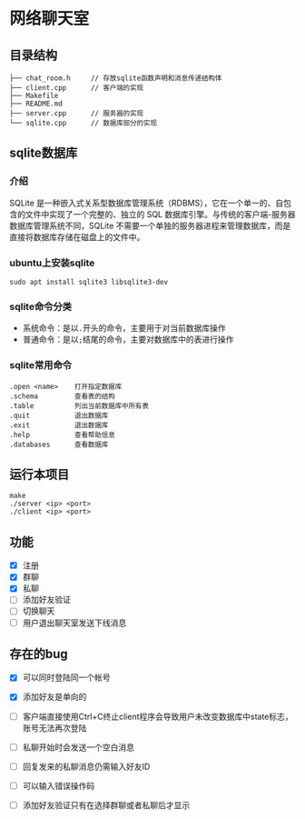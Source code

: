 # 网络聊天室

## 目录结构
```
├── chat_room.h 	// 存放sqlite函数声明和消息传递结构体
├── client.cpp		// 客户端的实现
├── Makefile
├── README.md
├── server.cpp		// 服务器的实现
└── sqlite.cpp		// 数据库部分的实现
```

## sqlite数据库

### 介绍
SQLite 是一种嵌入式关系型数据库管理系统（RDBMS），它在一个单一的、自包含的文件中实现了一个完整的、独立的 SQL 数据库引擎。与传统的客户端-服务器数据库管理系统不同，SQLite 不需要一个单独的服务器进程来管理数据库，而是直接将数据库存储在磁盘上的文件中。

### ubuntu上安装sqlite
```
sudo apt install sqlite3 libsqlite3-dev
```

### sqlite命令分类
- 系统命令：是以`.`开头的命令，主要用于对当前数据库操作
- 普通命令：是以`;`结尾的命令，主要对数据库中的表进行操作

### sqlite常用命令

```sqlite
.open <name>    打开指定数据库
.schema         查看表的结构
.table          列出当前数据库中所有表
.quit           退出数据库
.exit           退出数据库
.help           查看帮助信息
.databases      查看数据库
```

## 运行本项目
```
make
./server <ip> <port>
./client <ip> <port>
```

## 功能
- [x] 注册
- [x] 群聊
- [x] 私聊
- [ ] 添加好友验证
- [ ] 切换聊天
- [ ] 用户退出聊天室发送下线消息

## 存在的bug
- [x] 可以同时登陆同一个帐号
- [x] 添加好友是单向的
- [ ] 客户端直接使用Ctrl+C终止client程序会导致用户未改变数据库中state标志，账号无法再次登陆
- [ ] 私聊开始时会发送一个空白消息
- [ ] 回复发来的私聊消息仍需输入好友ID
- [ ] 可以输入错误操作码
- [ ] 添加好友验证只有在选择群聊或者私聊后才显示

